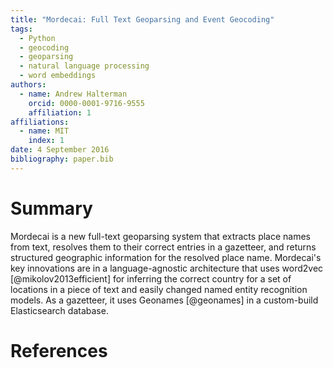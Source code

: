 ```yaml
---
title: "Mordecai: Full Text Geoparsing and Event Geocoding"
tags:
  - Python
  - geocoding
  - geoparsing
  - natural language processing
  - word embeddings
authors:
  - name: Andrew Halterman
    orcid: 0000-0001-9716-9555
    affiliation: 1
affiliations:
  - name: MIT
    index: 1
date: 4 September 2016
bibliography: paper.bib
---
```


# Summary

Mordecai is a new full-text geoparsing system that extracts place names from
text, resolves them to their correct entries in a gazetteer, and returns
structured geographic information for the resolved place name. Mordecai's key
innovations are in a language-agnostic architecture that uses word2vec
[@mikolov2013efficient] for inferring the correct country for a set of
locations in a piece of text and easily changed named entity recognition
models. As a gazetteer, it uses Geonames [@geonames] in a custom-build
Elasticsearch database.

# References
